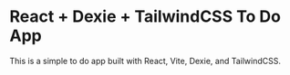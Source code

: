# React + Dexie + TailwindCSS To Do App
This is a simple to do app built with React, Vite, Dexie, and TailwindCSS.
